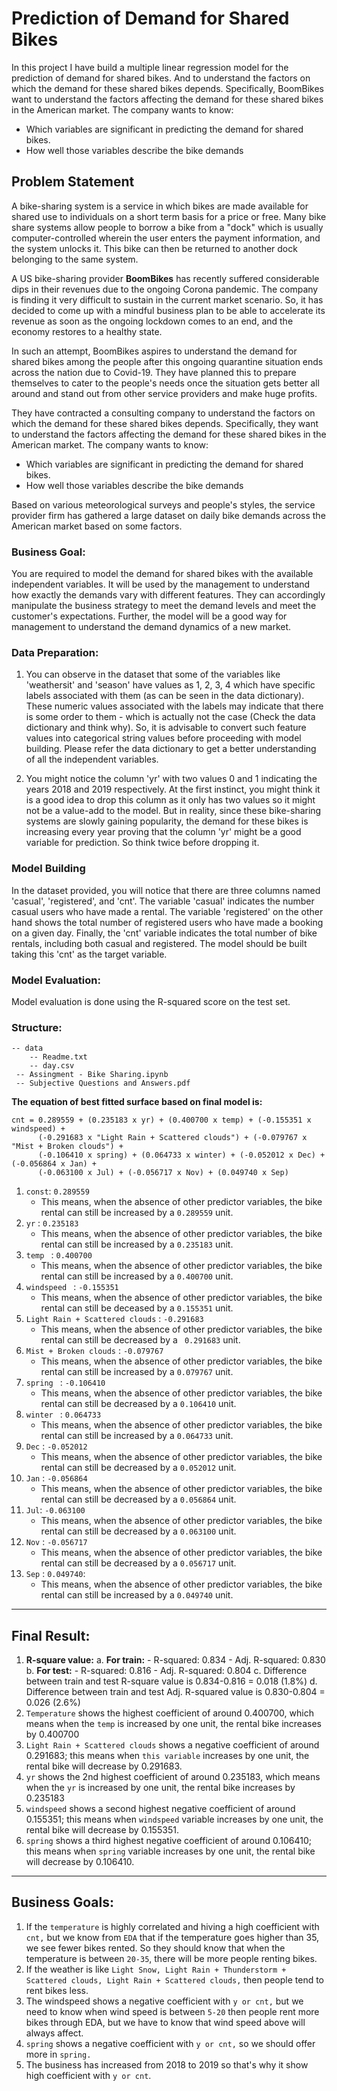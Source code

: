# Prediction of Demand for Shared Bikes
In this project I have build a multiple linear regression model for the prediction of demand for shared bikes.
And to understand the factors on which the demand for these shared bikes depends. Specifically, BoomBikes want to understand the factors affecting the demand for these shared bikes in the American market. The company wants to know:

- Which variables are significant in predicting the demand for shared bikes.
- How well those variables describe the bike demands


## Problem Statement
A bike-sharing system is a service in which bikes are made available for shared use to individuals on a short term basis for a price or free. Many bike share systems allow people to borrow a bike from a "dock" which is usually computer-controlled wherein the user enters the payment information, and the system unlocks it. This bike can then be returned to another dock belonging to the same system.

A US bike-sharing provider **BoomBikes** has recently suffered considerable dips in their revenues due to the ongoing Corona pandemic. The company is finding it very difficult to sustain in the current market scenario. So, it has decided to come up with a mindful business plan to be able to accelerate its revenue as soon as the ongoing lockdown comes to an end, and the economy restores to a healthy state. 

In such an attempt, BoomBikes aspires to understand the demand for shared bikes among the people after this ongoing quarantine situation ends across the nation due to Covid-19. They have planned this to prepare themselves to cater to the people's needs once the situation gets better all around and stand out from other service providers and make huge profits.

They have contracted a consulting company to understand the factors on which the demand for these shared bikes depends. Specifically, they want to understand the factors affecting the demand for these shared bikes in the American market. The company wants to know:

- Which variables are significant in predicting the demand for shared bikes.
- How well those variables describe the bike demands

Based on various meteorological surveys and people's styles, the service provider firm has gathered a large dataset on daily bike demands across the American market based on some factors. 


### Business Goal:
You are required to model the demand for shared bikes with the available independent variables. It will be used by the management to understand how exactly the demands vary with different features. They can accordingly manipulate the business strategy to meet the demand levels and meet the customer's expectations. Further, the model will be a good way for management to understand the demand dynamics of a new market. 

### Data Preparation:

1. You can observe in the dataset that some of the variables like 'weathersit' and 'season' have values as 1, 2, 3, 4 which have specific labels associated with them (as can be seen in the data dictionary). These numeric values associated with the labels may indicate that there is some order to them - which is actually not the case (Check the data dictionary and think why). So, it is advisable to convert such feature values into categorical string values before proceeding with model building. Please refer the data dictionary to get a better understanding of all the independent variables.

2. You might notice the column 'yr' with two values 0 and 1 indicating the years 2018 and 2019 respectively. At the first instinct, you might think it is a good idea to drop this column as it only has two values so it might not be a value-add to the model. But in reality, since these bike-sharing systems are slowly gaining popularity, the demand for these bikes is increasing every year proving that the column 'yr' might be a good variable for prediction. So think twice before dropping it. 

### Model Building

In the dataset provided, you will notice that there are three columns named 'casual', 'registered', and 'cnt'. The variable 'casual' indicates the number casual users who have made a rental. The variable 'registered' on the other hand shows the total number of registered users who have made a booking on a given day. Finally, the 'cnt' variable indicates the total number of bike rentals, including both casual and registered. The model should be built taking this 'cnt' as the target variable.

### Model Evaluation:
Model evaluation is done using the R-squared score on the test set.

### Structure:

	-- data
	 	-- Readme.txt
	 	-- day.csv
	 -- Assingment - Bike Sharing.ipynb
	 -- Subjective Questions and Answers.pdf


**The equation of best fitted surface based on final model is:**

    cnt = 0.289559 + (0.235183 x yr) + (0.400700 x temp) + (-0.155351 x windspeed) + 
          (-0.291683 x "Light Rain + Scattered clouds") + (-0.079767 x "Mist + Broken clouds") + 
          (-0.106410 x spring) + (0.064733 x winter) + (-0.052012 x Dec) + (-0.056864 x Jan) + 
          (-0.063100 x Jul) + (-0.056717 x Nov) + (0.049740 x Sep)

1. `const`: `0.289559`
    - This means, when the absence of other predictor variables, the bike rental can still be increased by a `0.289559` unit.
2. `yr` : `0.235183`
    - This means, when the absence of other predictor variables, the bike rental can still be increased by a `0.235183` unit.
3. `temp ` : `0.400700`
    - This means, when the absence of other predictor variables, the bike rental can still be increased by a `0.400700` unit.
4. `windspeed ` : `-0.155351`
    - This means, when the absence of other predictor variables, the bike rental can still be deceased by a `0.155351` unit.
5. `Light Rain + Scattered clouds` : `-0.291683` 
    - This means, when the absence of other predictor variables, the bike rental can still be decreased by a ` 0.291683` unit.
6. `Mist + Broken clouds` : `-0.079767` 
    - This means, when the absence of other predictor variables, the bike rental can still be increased by a `0.079767` unit.
7. `spring ` : `-0.106410`
    - This means, when the absence of other predictor variables, the bike rental can still be decreased by a `0.106410` unit.
8. `winter ` : `0.064733`
    - This means, when the absence of other predictor variables, the bike rental can still be increased by a `0.064733` unit.
9. `Dec` : `-0.052012`
    - This means, when the absence of other predictor variables, the bike rental can still be decreased by a `0.052012` unit.
10. `Jan` : `-0.056864`
    - This means, when the absence of other predictor variables, the bike rental can still be decreased by a `0.056864` unit.
11. `Jul`: `-0.063100`
    - This means, when the absence of other predictor variables, the bike rental can still be decreased by a `0.063100` unit.
12. `Nov` : `-0.056717`     
    - This means, when the absence of other predictor variables, the bike rental can still be decreased by a `0.056717` unit.
13. `Sep` : `0.049740`:
    - This means, when the absence of other predictor variables, the bike rental can still be increased by a `0.049740` unit.
****


## Final Result:
1. **R-square value:**
    a. **For train:**
        - R-squared: 0.834
        - Adj. R-squared: 0.830
    b. **For test:**
        - R-squared: 0.816
        - Adj. R-squared: 0.804
    c. Difference between train and test R-square value is 0.834-0.816 = 0.018 (1.8%)
    d. Difference between train and test Adj. R-squared value is 0.830-0.804 = 0.026 (2.6%)
2. `Temperature` shows the highest coefficient of around 0.400700, which means when the `temp` is increased by one unit, the rental bike increases by 0.400700
3. `Light Rain + Scattered clouds` shows a negative coefficient of around 0.291683; this means when `this variable` increases by one unit, the rental bike will decrease by 0.291683.
4. `yr` shows the 2nd  highest coefficient of around 0.235183, which means when the `yr` is increased by one unit, the rental bike increases by 0.235183
5. `windspeed` shows a second highest negative coefficient of around 0.155351; this means when `windspeed` variable increases by one unit, the rental bike will decrease by 0.155351.
6. `spring` shows a third highest negative coefficient of around 0.106410; this means when `spring` variable increases by one unit, the rental bike will decrease by 0.106410.
****

## Business Goals:
1. If the `temperature` is highly correlated and hiving a high coefficient with `cnt,` but we know from `EDA` that if the temperature goes higher than 35, we see fewer bikes rented. So they should know that when the temperature is between `20-35`, there will be more people renting bikes. 
2. If the weather is like `Light Snow, Light Rain + Thunderstorm + Scattered clouds, Light Rain + Scattered clouds,` then people tend to rent bikes less. 
3. The windspeed shows a negative coefficient with `y or cnt,` but we need to know when wind speed is between `5-20` then people rent more bikes through EDA, but we have to know that wind speed above will always affect.
4. `spring` shows a negative coefficient with `y or cnt,` so we should offer more in `spring.`
5. The business  has increased from 2018 to 2019 so that's why it show high coefficient with `y or cnt`.

